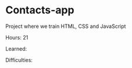 ﻿# Contacts-app

Project where we train HTML, CSS and JavaScript

Hours: 21

Learned:

Difficulties:

